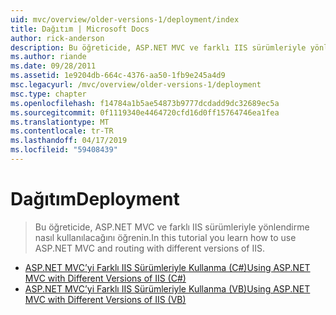 ```yaml
---
uid: mvc/overview/older-versions-1/deployment/index
title: Dağıtım | Microsoft Docs
author: rick-anderson
description: Bu öğreticide, ASP.NET MVC ve farklı IIS sürümleriyle yönlendirme nasıl kullanılacağını öğrenin.
ms.author: riande
ms.date: 09/28/2011
ms.assetid: 1e9204db-664c-4376-aa50-1fb9e245a4d9
msc.legacyurl: /mvc/overview/older-versions-1/deployment
msc.type: chapter
ms.openlocfilehash: f14784a1b5ae54873b9777dcdadd9dc32689ec5a
ms.sourcegitcommit: 0f1119340e4464720cfd16d0ff15764746ea1fea
ms.translationtype: MT
ms.contentlocale: tr-TR
ms.lasthandoff: 04/17/2019
ms.locfileid: "59408439"
---
```

# <a name="deployment"></a><span data-ttu-id="52295-103">Dağıtım</span><span class="sxs-lookup"><span data-stu-id="52295-103">Deployment</span></span>

> <span data-ttu-id="52295-104">Bu öğreticide, ASP.NET MVC ve farklı IIS sürümleriyle yönlendirme nasıl kullanılacağını öğrenin.</span><span class="sxs-lookup"><span data-stu-id="52295-104">In this tutorial you learn how to use ASP.NET MVC and routing with different versions of IIS.</span></span>


- [<span data-ttu-id="52295-105">ASP.NET MVC’yi Farklı IIS Sürümleriyle Kullanma (C#)</span><span class="sxs-lookup"><span data-stu-id="52295-105">Using ASP.NET MVC with Different Versions of IIS (C#)</span></span>](using-asp-net-mvc-with-different-versions-of-iis-cs.md)
- [<span data-ttu-id="52295-106">ASP.NET MVC’yi Farklı IIS Sürümleriyle Kullanma (VB)</span><span class="sxs-lookup"><span data-stu-id="52295-106">Using ASP.NET MVC with Different Versions of IIS (VB)</span></span>](using-asp-net-mvc-with-different-versions-of-iis-vb.md)

